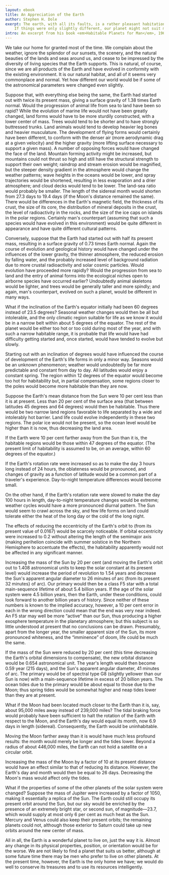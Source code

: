 ```yaml
---
layout: ebook
title: An Appreciation of the Earth
author: Stephen H. Dole 
exerpt: The earth, with all its faults, is a rather pleasant habitation for man. 
    If things were only slightly different, our planet might not suit man nearly as well as it now does. 
intro: An excerpt from his book <em>Habitable Planets for Man</em>, 1964. 
---
```



We take our home for granted most of the time. 
We complain about the weather, ignore the splendor of our sunsets, the scenery, and the natural beauties of the lands and seas around us, and cease to be impressed by the diversity of living species that the Earth supports. 
This is natural, of course, since we are all products of the Earth and have evolved in conformity with the existing environment. 
It is our natural habitat, and all of it seems very commonplace and normal. 
Yet how different our world would be if some of the astronomical parameters were changed even slightly. 

Suppose that, with everything else being the same, the Earth had started out with twice its present mass, giving a surface gravity of 1.38 times Earth normal. 
Would the progression of animal life from sea to land have been so rapid? 
While the evolution of marine life would not have been greatly changed, land forms would have to be more sturdily constructed, with a lower center of mass.
Trees would tend to be shorter and to have strongly buttressed trunks. Land animals would tend to develop heavier leg bones and heavier musculature. 
The development of flying forms would certainly have been different, to conform with the denser air (more aerodynamic drag at a given velocity) and the higher gravity (more lifting surface necessary to support a given mass). 
A number of opposing forces would have changed the face of the land. 
Mountain forming activity might be increased, but mountains could not thrust so high and still have the structural strength to support their own weight; raindrop and stream erosion would be magnified, but the steeper density gradient in the atmosphere would change the weather patterns; wave heights in the oceans would be lower, and spray trajectories would be shortened, resulting in less evaporation and a drier atmosphere; and cloud decks would tend to be lower. 
The land-sea ratio would probably be smaller. 
The length of the sidereal month would shorten from 27.3 days to 19.4 days (if the Moon&#39;s distance remained the same). 
There would be differences in the Earth&#39;s magnetic field, the thickness of its crust, the size of its core, the distribution of mineral deposits in the crust, the level of radioactivity in the rocks, and the size of the ice caps on islands in the polar regions. 
Certainly man&#39;s counterpart (assuming that such a species would have evolved in this environment) would be quite different in appearance and have quite different cultural patterns. 


Conversely, suppose that the Earth had started out with half its present mass, resulting in a surface gravity of 0.73 times Earth normal. 
Again the course of evolution and geological history would have changed under the influences of the lower gravity, the thinner atmosphere, the reduced erosion by falling water, and the probably increased level of background radiation due to more crustal radioactivity and solar cosmic particles. 
Would evolution have proceeded more rapidly? 
Would the progression from sea to land and the entry of animal forms into the ecological niches open to airborne species have occurred earlier? Undoubtedly animal skeletons would be lighter, and trees would be generally taller and more spindly; and again, man&#39;s counterpart, evolved on such a planet, would be different in many ways. 


What if the inclination of the Earth&#39;s equator initially had been 60 degrees instead of 23.5 degrees? 
Seasonal weather changes would then be all but intolerable, and the only climatic region suitable for life as we know it would be in a narrow belt within about 5 degrees of the equator. 
The rest of the planet would be either too hot or too cold during most of the year, and with such a narrow habitable range, it is probable that life would have had difficulty getting started and, once started, would have tended to evolve but slowly. 


Starting out with an inclination of degrees would have influenced the course of development of the Earth&#39;s life forms in only a minor way. 
Seasons would be an unknown phenomenon; weather would undoubtedly be far more predictable and constant from day to day. 
All latitudes would enjoy a constant spring. 
The region within 12 degrees of the equator would become too hot for habitability but, in partial compensation, some regions closer to the poles would become more habitable than they are now. 


Suppose the Earth&#39;s mean distance from the Sun were 10 per cent less than it is at present. 
Less than 20 per cent of the surface area (that between latitudes 45 degrees and 64 degrees) would then be habitable. 
Thus there would be two narrow land regions favorable to life separated by a wide and intolerably hot barrier. Land life could evolve independently in these two regions. 
The polar ice would not be present, so the ocean level would be higher than it is now, thus decreasing the land area. 


If the Earth were 10 per cent farther away from the Sun than it is, the habitable regions would be those within 47 degrees of the equator. 
(The present limit of habitability is assumed to be, on an average, within 60 degrees of the equator.) 


If the Earth&#39;s rotation rate were increased so as to make the day 3 hours long instead of 24 hours, the oblateness would be pronounced, and changes of gravity as a function of latitude would be a common part of a traveler&#39;s experience. 
Day-to-night temperature differences would become small. 


On the other hand, if the Earth&#39;s rotation rate were slowed to make the day 100 hours in length, day-to-night temperature changes would be extreme; weather cycles would have a more pronounced diurnal pattern.
The Sun would seem to crawl across the sky, and few life forms on land could tolerate either the heat of the long day or the cold of the long night. 


The effects of reducing the eccentricity of the Earth&#39;s orbit to (from its present value of 0.0167) would be scarcely noticeable. 
If orbital eccentricity were increased to 0.2 without altering the length of the semimajor axis (making perihelion coincide with summer solstice in the Northern Hemisphere to accentuate the effects), the habitability apparently would not be affected in any significant manner. 


Increasing the mass of the Sun by 20 per cent (and moving the Earth&#39;s orbit out to 1.408 astronomical units to keep the solar constant at its present level) would increase the period of revolution to 1.54 years and decrease the Sun&#39;s apparent angular diameter to 26 minutes of arc (from its present 32 minutes} of arc). 
Our primary would then be a class F5 star with a total main-sequence lifetime of about 5.4 billion years. 
If the age of the solar system were 4.5 billion years, then the Earth, under these conditions, could look forward to another billion years of history. 
Since neither of these numbers is known to the implied accuracy, however, a 10 per cent error in each in the wrong direction could mean that the end was very near indeed. 
An F5 star may well be more &ldquo;active&rdquo; than our Sun, thus producing a higher exosphere temperature in the planetary atmosphere; but this subject is so little understood at present that no conclusions can be drawn. 
Presumably, apart from the longer year, the smaller apparent size of the Sun, its more pronounced whiteness, and the &ldquo;imminence&rdquo; of doom, life could be much the same. 


If the mass of the Sun were reduced by 20 per cent (this time decreasing the Earth&#39;s orbital dimensions to compensate), the new orbital distance would be 0.654 astronomical unit. 
The year&#39;s length would then become 0.59 year (215 days), and the Sun&#39;s apparent angular diameter, 41 minutes of arc. 
The primary would be of spectral type G8 (slightly yellower than our Sun is now) with a main-sequence lifetime in excess of 20 billion years. 
The ocean tides due to the primary would be about equal to those due to the Moon; thus spring tides would be somewhat higher and neap tides lower than they are at present. 


What if the Moon had been located much closer to the Earth than it is, say, about 95,000 miles away instead of 239,000 miles? 
The tidal braking force would probably have been sufficient to halt the rotation of the Earth with respect to the Moon, and the Earth&#39;s day would equal its month, now 6.9 days in length (sidereal). 
Consequently, the Earth would be uninhabitable. 


Moving the Moon farther away than it is would have much less profound results: the month would merely be longer and the tides lower. 
Beyond a radius of about 446,000 miles, the Earth can not hold a satellite on a circular orbit. 


Increasing the mass of the Moon by a factor of 10 at its present distance would have an effect similar to that of reducing its distance. 
However, the Earth&#39;s day and month would then be equal to 26 days. 
Decreasing the Moon&#39;s mass would affect only the tides. 


What if the properties of some of the other planets of the solar system were changed? 
Suppose the mass of Jupiter were increased by a factor of 1050, making it essentially a replica of the Sun. 
The Earth could still occupy its present orbit around the Sun, but our sky would be enriched by the presence of an extremely bright star, or second sun, of magnitude&mdash;23.7, which would supply at most only 6 per cent as much heat as the Sun. 
Mercury and Venus could also keep their present orbits; the remaining planets could not, although those exterior to Saturn could take up new orbits around the new center of mass. 


All in all, the Earth is a wonderful planet to live on, just the way it is. 
Almost any change in its physical properties, position, or orientation would be for the worse. 
We are not likely to find a planet that suits us better, although at some future time there may be men who prefer to live on other planets. 
At the present time, however, the Earth is the only home we have; we would do well to conserve its treasures and to use its resources intelligently. 


